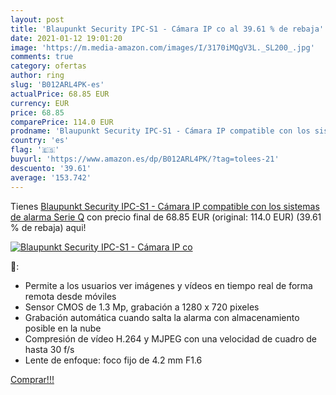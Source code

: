```yaml
---
layout: post
title: 'Blaupunkt Security IPC-S1 - Cámara IP co al 39.61 % de rebaja'
date: 2021-01-12 19:01:20
image: 'https://m.media-amazon.com/images/I/3170iMQgV3L._SL200_.jpg'
comments: true
category: ofertas
author: ring
slug: 'B012ARL4PK-es'
actualPrice: 68.85 EUR
currency: EUR
price: 68.85
comparePrice: 114.0 EUR
prodname: 'Blaupunkt Security IPC-S1 - Cámara IP compatible con los sistemas de alarma Serie Q'
country: 'es'
flag: '🇪🇸'
buyurl: 'https://www.amazon.es/dp/B012ARL4PK/?tag=tolees-21'
descuento: '39.61'
average: '153.742'
---
```


Tienes [Blaupunkt Security IPC-S1 - Cámara IP compatible con los sistemas de alarma Serie Q](https://www.amazon.es/dp/B012ARL4PK/?tag=tolees-21) con precio final de  68.85 EUR (original: 114.0 EUR) (39.61 %  de rebaja) aqui!

[![Blaupunkt Security IPC-S1 - Cámara IP co](https://m.media-amazon.com/images/I/3170iMQgV3L._SL200_.jpg)](https://www.amazon.es/dp/B012ARL4PK/?tag=tolees-21)

🔎:

- Permite a los usuarios ver imágenes y vídeos en tiempo real de forma remota desde móviles
- Sensor CMOS de 1.3 Mp, grabación a 1280 x 720 pixeles
- Grabación automática cuando salta la alarma con almacenamiento posible en la nube
- Compresión de vídeo H.264 y MJPEG con una velocidad de cuadro de hasta 30 f/s
- Lente de enfoque: foco fijo de 4.2 mm F1.6

[Comprar!!!](https://www.amazon.es/dp/B012ARL4PK/?tag=tolees-21)
